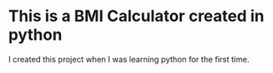 # This is a BMI Calculator created in python

I created this project when I was learning python for the first time.
